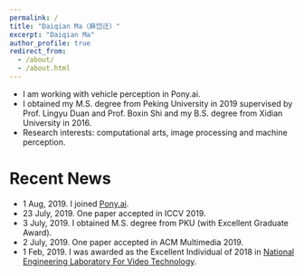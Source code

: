 ```yaml
---
permalink: /
title: "Daiqian Ma（麻岱迁）"
excerpt: "Daiqian Ma"
author_profile: true
redirect_from: 
  - /about/
  - /about.html
---
```


* I am working with vehicle perception in Pony.ai. 
* I obtained my M.S. degree from Peking University in 2019 supervised by Prof. Lingyu Duan and Prof. Boxin Shi and my B.S. degree from Xidian University in 2016.
* Research interests: computational arts, image processing and machine perception.


# Recent News
*  1 Aug,  2019. I joined [Pony.ai](https://www.pony.ai/).
* 23 July, 2019. One paper accepted in ICCV 2019.
*  3 July, 2019. I obtained M.S. degree from PKU (with Excellent Graduate Award).
*  2 July, 2019. One paper accepted in ACM Multimedia 2019.
*  1 Feb,  2019. I was awarded as the Excellent Individual of 2018 in [National Engineering Laboratory For Video Technology](http://idm.pku.edu.cn/).
